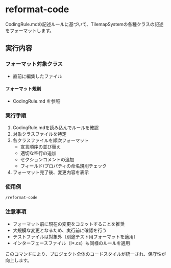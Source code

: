 # reformat-code

CodingRule.mdの記述ルールに基づいて、TilemapSystemの各種クラスの記述をフォーマットします。

## 実行内容

### フォーマット対象クラス
- 直前に編集したファイル  

#### フォーマット規則
- CodingRule.md を参照 

### 実行手順

1. CodingRule.mdを読み込んでルールを確認
2. 対象クラスファイルを特定
3. 各クラスファイルを順次フォーマット
   - 宣言順序の並び替え
   - 適切な空行の追加
   - セクションコメントの追加
   - フィールド/プロパティの命名規則チェック
4. フォーマット完了後、変更内容を表示

### 使用例
```bash
/reformat-code
```

### 注意事項
- フォーマット前に現在の変更をコミットすることを推奨
- 大規模な変更となるため、実行前に確認を行う
- テストファイルは対象外（別途テスト用フォーマットを適用）
- インターフェースファイル（I*.cs）も同様のルールを適用

このコマンドにより、プロジェクト全体のコードスタイルが統一され、保守性が向上します。